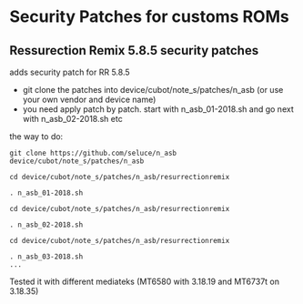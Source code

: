 Security Patches for customs ROMs
===========
Ressurection Remix 5.8.5 security patches 
------------------

adds security patch for RR 5.8.5 

- git clone the patches into device/cubot/note_s/patches/n_asb (or use your own vendor and device name)
- you need apply patch by patch. start with n_asb_01-2018.sh and go next with n_asb_02-2018.sh etc

the way to do:
```
git clone https://github.com/seluce/n_asb device/cubot/note_s/patches/n_asb

cd device/cubot/note_s/patches/n_asb/resurrectionremix

. n_asb_01-2018.sh

cd device/cubot/note_s/patches/n_asb/resurrectionremix

. n_asb_02-2018.sh

cd device/cubot/note_s/patches/n_asb/resurrectionremix

. n_asb_03-2018.sh
...
```

Tested it with different mediateks (MT6580 with 3.18.19 and MT6737t on 3.18.35)